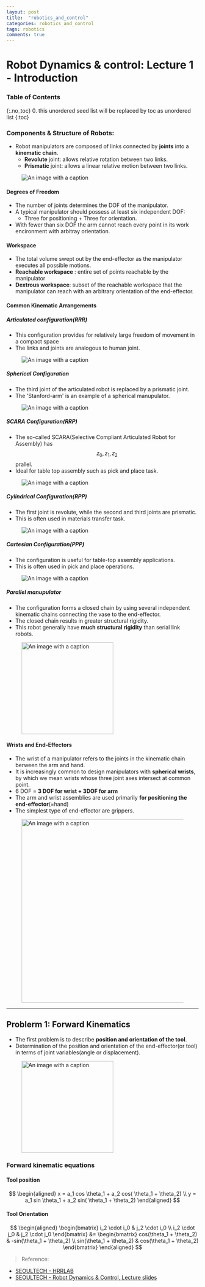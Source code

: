 ```yaml
---
layout: post
title:  "robotics_and_control"
categories: robotics_and_control
tags: robotics
comments: true
---
```


# Robot Dynamics & control: Lecture 1 - Introduction

### Table of Contents
{:.no_toc}
0. this unordered seed list will be replaced by toc as unordered list
{:toc}

### Components & Structure of Robots:
- Robot manipulators are composed of links connected by __joints__ into a __kinematic chain__.
  -   __Revolute__ joint: allows relative rotation between two links.
  -   __Prismatic__ joint: allows a linear relative motion between two links.


<figure>
  <img alt="An image with a caption" src="/assets/img/Robot_dynamics/1.png" class="lead" data-width="240" data-height="180" />
</figure>


#### Degrees of Freedom
  - The number of joints determines the DOF of the manipulator.
  - A typical manipulator should possess at least six independent DOF:
    - Three for positioning + Three for orientation.
  - With fewer than six DOF the arm cannot reach every point in its work encironment with arbitray orientation.


#### Workspace
- The total volume swept out by the end-effector as the manipulator executes all possible motions.
- __Reachable workspace__ : entire set of points reachable by the manipulator
- __Dextrous workspace__: subset of the reachable workspace that the manipulator can reach with an arbitrary orientation of the end-effector. 

#### Common Kinematic Arrangements

#####  Articulated configuration(RRR)
- This configuration provides for relatively large freedom of movement in a compact space
- The links and joints are analogous to human joint.

<figure>
  <img alt="An image with a caption" src="/assets/img/Robot_dynamics/2.png" class="lead" data-width="180" data-height="120" />
</figure>


#####  Spherical Configuration
- The third joint of the articulated robot is replaced by a prismatic joint.
- The 'Stanford-arm' is an example of a spherical manupulator.

<figure>
  <img alt="An image with a caption" src="/assets/img/Robot_dynamics/3.png" class="lead" data-width="240" data-height="180" />
</figure>

##### SCARA Configuration(RRP)
- The so-called SCARA(Selective Compliant Articulated Robot for Assembly) has $$z_0, z_1, z_2$$ prallel.
- Ideal for table top assembly such as pick and place task. 

<figure>
  <img alt="An image with a caption" src="/assets/img/Robot_dynamics/4.png" class="lead" data-width="240" data-height="180" />
</figure>

##### Cylindrical Configuration(RPP)
- The first joint is revolute, while the second and third joints are prismatic.
- This is often used in materials transfer task.

<figure>
  <img alt="An image with a caption" src="/assets/img/Robot_dynamics/5.png" class="lead" data-width="240" data-height="180" />
</figure>

##### Cartesian Configuration(PPP)
- The configuration is useful for table-top assembly applications.
- This is often used in pick and place operations.

<figure>
  <img alt="An image with a caption" src="/assets/img/Robot_dynamics/6.png" class="lead" data-width="240" data-height="180" />
</figure>

##### Parallel manupulator
- The configuration forms a closed chain by using several independent kinematic chains connecting the vase to the end-effector.
- The closed chain results in greater structural rigidity.
- This robot generally have __much structural rigidity__ than serial link robots.

<figure>
  <img alt="An image with a caption" src="/assets/img/Robot_dynamics/8.png" class="lead" style="width:240; height=:180" />
</figure>

#### Wrists and End-Effectors 
- The wrist of a manipulator refers to the joints in the kinematic chain berween the arm and hand.
- It is increasingly common to design manipulators with __spherical wrists__, by which we mean wrists whose three joint axes intersect at common point.
- 6 DOF = __3 DOF for wrist + 3DOF for arm__
- The arm and wrist assemblies are used primarily __for positioning the end-effector__(=hand)
- The simplest type of end-effector are grippers.

<figure>
  <img alt="An image with a caption" src="/assets/img/Robot_dynamics/9.png" class="lead" style="width:480; height=:240" />
</figure>


-------

## Problerm 1: Forward Kinematics

- The first problem is to describe __position and orientation of the tool__.
- Determination of the position and orientation of the end-effector(or tool) in terms of joint variables(angle or displacement).

<figure>
  <img alt="An image with a caption" src="/assets/img/Robot_dynamics/10.png" class="lead"   style="width:240px; height=:180px"/>
</figure>


### Forward kinematic equations 

####  Tool position 
$$
\begin{aligned}
 x = a_1 cos \theta_1 + a_2 cos( \theta_1 + \theta_2) \\
 y = a_1 sin \theta_1 + a_2 sin( \theta_1 + \theta_2)
\end{aligned} 
 $$

####  Tool Orientation
$$
\begin{aligned}
\begin{bmatrix}
                 i_2  \cdot i_0  & j_2  \cdot i_0  \\
                 i_2  \cdot j_0  & j_2  \cdot j_0          
               \end{bmatrix}
&=
\begin{bmatrix}
                 cos(\theta_1 + \theta_2)  & -sin(\theta_1 + \theta_2) \\
                 sin(\theta_1 + \theta_2)   & cos(\theta_1 + \theta_2)          
               \end{bmatrix}
\end{aligned} 
 $$





> Reference:
- [SEOULTECH - HRRLAB](http://hrrlab.com)
- [SEOULTECH - Robot Dynamics & Control, Lecture slides](http://hrrlab.com/)